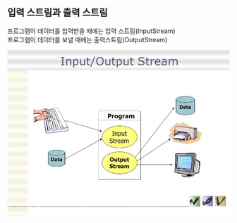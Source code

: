 ## 입력 스트림과 출력 스트림

프로그램이 데이터를 입력받을 때에는 입력 스트림(InputStream)  
프로그램이 데이터를 보낼 때에는 출력스트림(OutputStream)

![Stream](../image/Stream.jpg)

